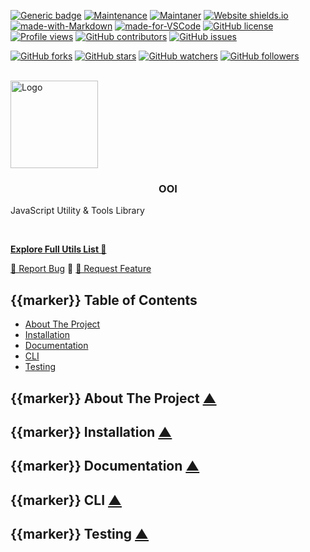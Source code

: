 <!-- favicon: https://cdn.sencort.com/icons/sencort/logo.png -->

[![Generic badge](https://img.shields.io/badge/Version-0.1.1-green.svg)](https://shields.io/)
[![Maintenance](https://img.shields.io/badge/Maintained%3F-yes-green.svg)](https://GitHub.com/Naereen/StrapDown.js/graphs/commit-activity)
[![Maintaner](https://img.shields.io/badge/Maintainer-teniryte-blue)](https://img.shields.io/badge/maintainer-teniryte-blue)
[![Website shields.io](https://img.shields.io/website-up-down-green-red/http/shields.io.svg)](https://ooi.sencort.com/)
[![made-with-Markdown](https://img.shields.io/badge/Made%20with-Markdown-1f425f.svg)](http://commonmark.org)
[![made-for-VSCode](https://img.shields.io/badge/Made%20for-VSCode-1f425f.svg)](https://code.visualstudio.com/)
[![GitHub license](https://img.shields.io/github/license/Naereen/StrapDown.js.svg)](https://github.com/Naereen/StrapDown.js/blob/master/LICENSE)
[![Profile views](https://gpvc.arturio.dev/teniryte)](https://gpvc.arturio.dev/teniryte)
[![GitHub contributors](https://img.shields.io/github/contributors/teniryte/ooi.svg)](https://GitHub.com/teniryte/ooi/graphs/contributors/)
[![GitHub issues](https://img.shields.io/github/issues/teniryte/ooi.svg)](https://GitHub.com/teniryte/ooi/issues/)

[![GitHub forks](https://img.shields.io/github/forks/teniryte/ooi.svg?style=social&label=Fork&maxAge=2592000)](https://GitHub.com/teniryte/ooi/network/)
[![GitHub stars](https://img.shields.io/github/stars/teniryte/ooi.svg?style=social&label=Star&maxAge=2592000)](https://GitHub.com/teniryte/ooi/stargazers/)
[![GitHub watchers](https://img.shields.io/github/watchers/teniryte/ooi.svg?style=social&label=Watch&maxAge=2592000)](https://GitHub.com/teniryte/ooi/watchers/)
[![GitHub followers](https://img.shields.io/github/followers/teniryte.svg?style=social&label=Follow&maxAge=2592000)](https://github.com/teniryte?tab=followers)

<!-- Logo ================================================================== -->

<br />

<div class="section section--header" data-a="top">

<a href="https://github.com/teniryte/ooi" class="logo">
  <img src="https://cdn.sencort.com/icons/sencort/logo.png" alt="Logo" width="140" height="140">
</a>

<h3 align="center">OOI</h3>

<p align="center">
  <p class="section--header__slogan">
    JavaScript Utility & Tools Library
  </p>

<!-- {{DEL_START}} -->

  <br />

  <p class="section--header__button">
    <a class="large-button" href="https://ooi.sencort.com/list.html">
      <strong>Explore Full Utils List 🚀</strong>
    </a>
  </p>

  <p>
    <a href="https://github.com/teniryte/ooi/issues">🐛 Report Bug</a>
    <span> 🔸 </span>
    <a href="https://github.com/teniryte/ooi/issues">🌱 Request Feature</a>
  </p>
</p>

<!-- {{DEL_END}} -->

</div>

<!-- {{CODE}} -->

<!-- {{DEL_START}} -->

<!-- Contents ============================================================== -->

<div class="section contents" data-a="table-of-contents">

## <span class="marker">{{marker}}</span> Table of Contents

- [About The Project](#about-the-project)
- [Installation](#installation)
- [Documentation](#documentation)
- [CLI](#cli)
- [Testing](#testing)

</div>

<!-- About ================================================================= -->

<div class="section" data-a="about-the-project">

##  <span class="marker">{{marker}}</span> About The Project <a href="#top">▲</a>

</div>

<!-- Installation ========================================================== -->

<div class="section" data-a="installation">

## <span class="marker">{{marker}}</span> Installation <a href="#top">▲</a>

</div>

<!-- Documentation ========================================================= -->

<div class="section" data-a="documentation">

## <span class="marker">{{marker}}</span> Documentation <a href="#top">▲</a>

</div>

<!-- CLI =================================================================== -->

<div class="section" data-a="cli">

## <span class="marker">{{marker}}</span> CLI <a href="#top">▲</a>

</div>

<!-- Testing =============================================================== -->

<div class="section" data-a="testing">

## <span class="marker">{{marker}}</span> Testing <a href="#top">▲</a>

</div>

<!-- {{DEL_END}} -->
